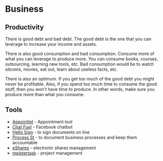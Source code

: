 # Business

## Productivity

There is good debt and bad debt. The good debt is the one that you can leverage to increase your income and assets. 

There is also good consumption and bad consumption. Consume more of what you can leverage to produce more. You can consume books, courses, outsourcing, learning new tools, etc. Bad consumption would be to watch sitcoms, movies, eat out, learn about useless facts, etc.

There is also an optimum. If you get too much of the good debt you might never be profitable. Also, if you spend too much time to consume the good stuff, then you won't have time to produce. In other words, make sure you produce more than what you consume.

## Tools

- [Appointlet](https://www.appointlet.com/) - Appointment tool
- [Chat Fuel](https://chatfuel.com/) - Facebook chatbot
- [Hello Sign](https://www.hellosign.com/) - to sign documents on line
- [Process St](https://www.process.st/) - to document business processes and keep them accountable
- [eShares](https://esharesinc.com/) - electronic shares management
- [meistertask](https://www.meistertask.com/) - project management
